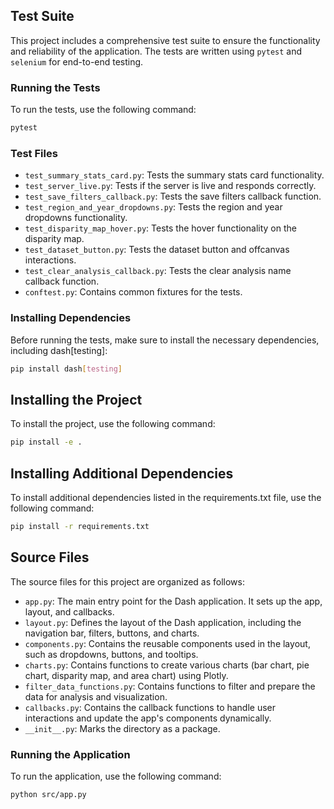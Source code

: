 ## Test Suite

This project includes a comprehensive test suite to ensure the functionality and reliability of the application. The tests are written using `pytest` and `selenium` for end-to-end testing.

### Running the Tests

To run the tests, use the following command:

```bash
pytest
```

### Test Files

- `test_summary_stats_card.py`: Tests the summary stats card functionality.
- `test_server_live.py`: Tests if the server is live and responds correctly.
- `test_save_filters_callback.py`: Tests the save filters callback function.
- `test_region_and_year_dropdowns.py`: Tests the region and year dropdowns functionality.
- `test_disparity_map_hover.py`: Tests the hover functionality on the disparity map.
- `test_dataset_button.py`: Tests the dataset button and offcanvas interactions.
- `test_clear_analysis_callback.py`: Tests the clear analysis name callback function.
- `conftest.py`: Contains common fixtures for the tests.

### Installing Dependencies
Before running the tests, make sure to install the necessary dependencies, including dash[testing]:

```bash
pip install dash[testing]
```

## Installing the Project
To install the project, use the following command:

```bash
pip install -e .
```

## Installing Additional Dependencies
To install additional dependencies listed in the requirements.txt file, use the following command:

```bash
pip install -r requirements.txt
```

## Source Files

The source files for this project are organized as follows:

- `app.py`: The main entry point for the Dash application. It sets up the app, layout, and callbacks.
- `layout.py`: Defines the layout of the Dash application, including the navigation bar, filters, buttons, and charts.
- `components.py`: Contains the reusable components used in the layout, such as dropdowns, buttons, and tooltips.
- `charts.py`: Contains functions to create various charts (bar chart, pie chart, disparity map, and area chart) using Plotly.
- `filter_data_functions.py`: Contains functions to filter and prepare the data for analysis and visualization.
- `callbacks.py`: Contains the callback functions to handle user interactions and update the app's components dynamically.
- `__init__.py`: Marks the directory as a package.

### Running the Application

To run the application, use the following command:

```bash
python src/app.py
```
